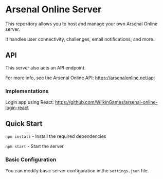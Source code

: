 # Arsenal Online Server

This repository allows you to host and manage your own Arsenal Online server.

It handles user connectivity, challenges, email notifications, and more.

## API

This server also acts an API endpoint.

For more info, see the Arsenal Online API: https://arsenalonline.net/api

### Implementations

Login app using React: https://github.com/WilkinGames/arsenal-online-login-react

## Quick Start

`npm install` - Install the required dependencies

`npm start` - Start the server

### Basic Configuration

You can modify basic server configuration in the `settings.json` file.
